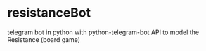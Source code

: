 # resistanceBot
telegram bot in python with python-telegram-bot API to model the Resistance (board game)
